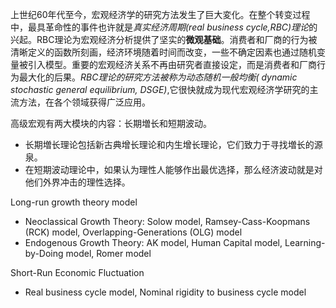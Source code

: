 上世纪60年代至今，宏观经济学的研究方法发生了巨大変化。在整个转变过程中，最具革命性的事件也许就是*真实经济周期(real business cycle,RBC)理论*的兴起。RBC理论为宏观经济分析提供了坚实的**微观基础**。消费者和厂商的行为被清晰定义的函数所刻画，经济环境随着时间而改变，一些不确定因素也通过随机变量被引入模型。重要的宏观经济关系不再由研究者直接设定，而是消费者和厂商行为最大化的后果。*RBC理论的研究方法被称为动态随机一般均衡( dynamic stochastic general equilibrium, DSGE)*,它很快就成为现代宏观经济学研究的主流方法，在各个领域获得广泛应用。

高级宏观有两大模块的内容：长期増长和短期波动。

- 长期増长理论包括新古典增长理论和内生增长理论，它们致力于寻找増长的源泉。
- 在短期波动理论中，如果认为理性人能够作出最优选择，那么经济波动就是对他们外界冲击的理性选择。

Long-run growth theory model

- Neoclassical Growth Theory: Solow model, Ramsey-Cass-Koopmans (RCK) model, Overlapping-Generations (OLG) model
- Endogenous Growth Theory: AK model, Human Capital model, Learning-by-Doing model, Romer model

Short-Run Economic Fluctuation

- Real business cycle model, Nominal rigidity to business cycle model